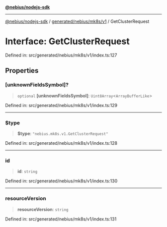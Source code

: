 [**@nebius/nodejs-sdk**](../../../../../README.md)

---

[@nebius/nodejs-sdk](../../../../../README.md) / [generated/nebius/mk8s/v1](../README.md) / GetClusterRequest

# Interface: GetClusterRequest

Defined in: src/generated/nebius/mk8s/v1/index.ts:127

## Properties

### \[unknownFieldsSymbol\]?

> `optional` **\[unknownFieldsSymbol\]**: `Uint8Array`\<`ArrayBufferLike`\>

Defined in: src/generated/nebius/mk8s/v1/index.ts:129

---

### $type

> **$type**: `"nebius.mk8s.v1.GetClusterRequest"`

Defined in: src/generated/nebius/mk8s/v1/index.ts:128

---

### id

> **id**: `string`

Defined in: src/generated/nebius/mk8s/v1/index.ts:130

---

### resourceVersion

> **resourceVersion**: `string`

Defined in: src/generated/nebius/mk8s/v1/index.ts:131
